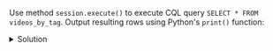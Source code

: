Use method `session.execute()` to execute CQL query `SELECT * FROM videos_by_tag`.
Output resulting rows using Python's `print()` function:

<details>
  <summary>Solution</summary>
```
for row in session.execute("SELECT * FROM videos_by_tag"):
    print(row)

print("Well done!")
```{{execute}}
</details>
